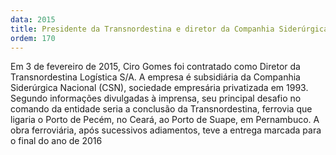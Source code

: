```yaml
---
data: 2015
title: Presidente da Transnordestina e diretor da Companhia Siderúrgica Nacional
ordem: 170
---
```

Em 3 de fevereiro de 2015, Ciro Gomes foi contratado como Diretor da Transnordestina Logística S/A. A empresa é subsidiária da Companhia Siderúrgica Nacional (CSN), sociedade empresária privatizada em 1993. Segundo informações divulgadas à imprensa, seu principal desafio no comando da entidade seria a conclusão da Transnordestina, ferrovia que ligaria o Porto de Pecém, no Ceará, ao Porto de Suape, em Pernambuco. A obra ferroviária, após sucessivos adiamentos, teve a entrega marcada para o final do ano de 2016